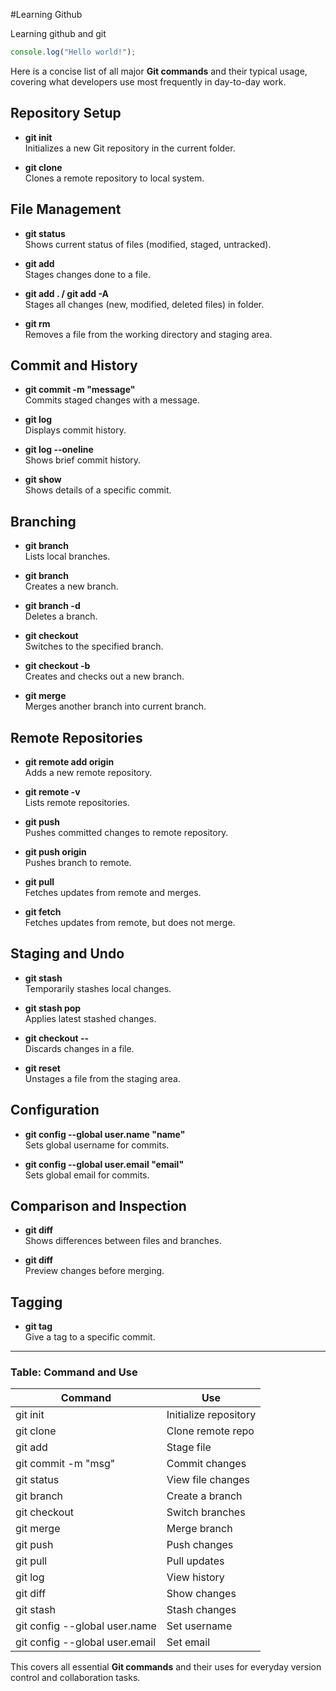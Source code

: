 #Learning Github

Learning github and git

```javascript
console.log("Hello world!");
```

Here is a concise list of all major **Git commands** and their typical usage, covering what developers use most frequently in day-to-day work.

## Repository Setup

- **git init**  
  Initializes a new Git repository in the current folder.

- **git clone <url>**  
  Clones a remote repository to local system.

## File Management

- **git status**  
  Shows current status of files (modified, staged, untracked).
- **git add <file>**  
  Stages changes done to a file.

- **git add . / git add -A**  
  Stages all changes (new, modified, deleted files) in folder.
- **git rm <file>**  
  Removes a file from the working directory and staging area.

## Commit and History

- **git commit -m "message"**  
  Commits staged changes with a message.

- **git log**  
  Displays commit history.

- **git log --oneline**  
  Shows brief commit history.

- **git show <commit>**  
  Shows details of a specific commit.

## Branching

- **git branch**  
  Lists local branches.

- **git branch <name>**  
  Creates a new branch.

- **git branch -d <name>**  
  Deletes a branch.

- **git checkout <branch>**  
  Switches to the specified branch.

- **git checkout -b <name>**  
  Creates and checks out a new branch.

- **git merge <branch>**  
  Merges another branch into current branch.

## Remote Repositories

- **git remote add origin <url>**  
  Adds a new remote repository.

- **git remote -v**  
  Lists remote repositories.

- **git push**  
  Pushes committed changes to remote repository.

- **git push origin <branch>**  
  Pushes branch to remote.

- **git pull**  
  Fetches updates from remote and merges.

- **git fetch**  
  Fetches updates from remote, but does not merge.

## Staging and Undo

- **git stash**  
  Temporarily stashes local changes.

- **git stash pop**  
  Applies latest stashed changes.

- **git checkout -- <file>**  
  Discards changes in a file.

- **git reset <file>**  
  Unstages a file from the staging area.

## Configuration

- **git config --global user.name "name"**  
  Sets global username for commits.

- **git config --global user.email "email"**  
  Sets global email for commits.

## Comparison and Inspection

- **git diff**  
  Shows differences between files and branches.

- **git diff <source branch> <target branch>**  
  Preview changes before merging.

## Tagging

- **git tag <tagname>**  
  Give a tag to a specific commit.

***

### Table: Command and Use

| Command                          | Use                                        |
|-----------------------------------|--------------------------------------------|
| git init                         | Initialize repository                 |
| git clone <url>                   | Clone remote repo                     |
| git add <file>                    | Stage file                            |
| git commit -m "msg"               | Commit changes                    |
| git status                        | View file changes                     |
| git branch <name>                 | Create a branch                   |
| git checkout <branch>             | Switch branches                  |
| git merge <branch>                | Merge branch                      |
| git push                          | Push changes                     |
| git pull                          | Pull updates                     |
| git log                           | View history                      |
| git diff                          | Show changes                      |
| git stash                         | Stash changes                     |
| git config --global user.name     | Set username                      |
| git config --global user.email    | Set email                         |

This covers all essential **Git commands** and their uses for everyday version control and collaboration tasks.

